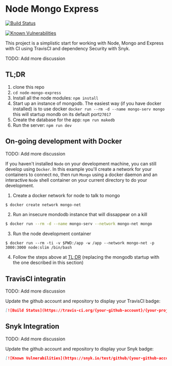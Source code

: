 
# Node Mongo Express

[![Build Status](https://travis-ci.org/leopoldodonnell/node-mongo-express.svg?branch=master)](https://travis-ci.org/leopoldodonnell/node-mongo-express)

[![Known Vulnerabilities](https://snyk.io/test/github/leopoldodonnell/node-mongo-express/badge.svg)](https://snyk.io/test/github/leopoldodonnell/node-mongo-express)

This project is a simplistic start for working with Node, Mongo and Express with CI using TravisCI and dependency Security with Snyk.

TODO: Add more discussion

## <a id="getting-started"></a>TL;DR

1. clone this repo
1. `cd node-mongo-express`
1. Install all the node modules: `npm install`
1. Start up an instance of mongodb. The easiest way (if you have docker installed) is to use docker `docker run --rm -d --name mongo-serv mongo` this will startup mondb on its default port`27017`
1. Create the database for the app: `npm run makedb`
1. Run the server: `npm run dev`

## On-going development with Docker

TODO: Add more discussion

If you haven't installed `Node` on your development machine, you can still develop using `Docker`. In this example
you'll create a network for your containers to connect no, then run `Mongo` using a docker daemon and an interactive
`Node` shell container on your current directory to do your development.


1. Create a docker network for node to talk to mongo

```bash
$ docker create network mongo-net
```

2. Run an insecure mondodb instance that will dissappear on a kill
```bash
$ docker run --rm -d --name mongo-serv --network mongo-net mongo
```

3. Run the node development container
```
$ docker run --rm -ti -v $PWD:/app -w /app --network mongo-net -p 3000:3000 node:slim /bin/bash
```

4. Follow the steps above at [TL;DR](#getting-started) (replacing the mongodb startup with the one described in this section)

## TravisCI integratin

TODO: Add more discussion

Update the github account and repository to display your TravisCI badge:

```markdown
[![Build Status](https://travis-ci.org/{your-github-account}/{your-project-name}.svg?branch=master)](https://travis-ci.org/{your-github-account}/{your-project-name})
```

## Snyk Integration

TODO: Add more discussion

Update the github account and repository to display your Snyk badge:

```markdown
[![Known Vulnerabilities](https://snyk.io/test/github/{your-github-account}/{your-project-name}.svg)](https://snyk.io/test/github/{your-github-account}/{your-project-name})
```
